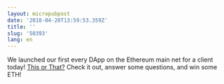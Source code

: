 ```yaml
---
layout: micropubpost
date: '2018-04-20T13:59:53.359Z'
title: ''
slug: '50393'
lang: en
---
```

We launched our first every DApp on the Ethereum main net for a client today!  [This or That?](http://thisorthat.io/)  Check it out, answer some questions, and win some ETH!
